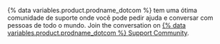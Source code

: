 {% data variables.product.prodname_dotcom %} tem uma ótima comunidade de suporte onde você pode pedir ajuda e conversar com pessoas de todo o mundo. Join the conversation on [{% data variables.product.prodname_dotcom %} Support Community](https://github.community/).
